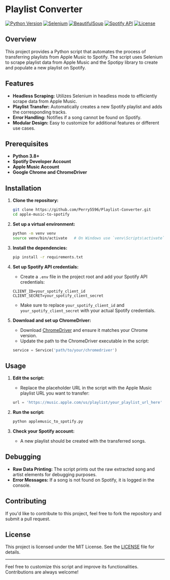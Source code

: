 # Playlist Converter

[![Python Version](https://img.shields.io/badge/Python-3.11%2B-blue.svg)](https://www.python.org/downloads/release/python-380/)
[![Selenium](https://img.shields.io/badge/Selenium-4.0%2B-brightgreen.svg)](https://www.selenium.dev/documentation/webdriver/)
[![BeautifulSoup](https://img.shields.io/badge/BeautifulSoup-4.9.3-orange.svg)](https://www.crummy.com/software/BeautifulSoup/)
[![Spotify API](https://img.shields.io/badge/Spotify-API-brightgreen.svg)](https://developer.spotify.com/documentation/web-api/)
[![License](https://img.shields.io/badge/License-MIT-lightgrey.svg)](https://opensource.org/licenses/MIT)

## Overview

This project provides a Python script that automates the process of transferring playlists from Apple Music to Spotify. The script uses Selenium to scrape playlist data from Apple Music and the Spotipy library to create and populate a new playlist on Spotify.

## Features

- **Headless Scraping:** Utilizes Selenium in headless mode to efficiently scrape data from Apple Music.
- **Playlist Transfer:** Automatically creates a new Spotify playlist and adds the corresponding tracks.
- **Error Handling:** Notifies if a song cannot be found on Spotify.
- **Modular Design:** Easy to customize for additional features or different use cases.

## Prerequisites

- **Python 3.8+**
- **Spotify Developer Account**
- **Apple Music Account**
- **Google Chrome and ChromeDriver**

## Installation

1. **Clone the repository:**

    ```bash
    git clone https://github.com/Perry5596/Playlist-Converter.git
    cd apple-music-to-spotify
    ```

2. **Set up a virtual environment:**

    ```bash
    python -m venv venv
    source venv/bin/activate   # On Windows use `venv\Scripts\activate`
    ```

3. **Install the dependencies:**

    ```bash
    pip install -r requirements.txt
    ```

4. **Set up Spotify API credentials:**

    - Create a `.env` file in the project root and add your Spotify API credentials:
    ```plaintext
    CLIENT_ID=your_spotify_client_id
    CLIENT_SECRET=your_spotify_client_secret
    ```

    - Make sure to replace `your_spotify_client_id` and `your_spotify_client_secret` with your actual Spotify credentials.

5. **Download and set up ChromeDriver:**

    - Download [ChromeDriver](https://sites.google.com/chromium.org/driver/) and ensure it matches your Chrome version.
    - Update the path to the ChromeDriver executable in the script:
    ```python
    service = Service('path/to/your/chromedriver')
    ```

## Usage

1. **Edit the script:**
    - Replace the placeholder URL in the script with the Apple Music playlist URL you want to transfer:
    ```python
    url = 'https://music.apple.com/us/playlist/your_playlist_url_here'
    ```

2. **Run the script:**

    ```bash
    python applemusic_to_spotify.py
    ```

3. **Check your Spotify account:**
    - A new playlist should be created with the transferred songs.

## Debugging

- **Raw Data Printing:** The script prints out the raw extracted song and artist elements for debugging purposes.
- **Error Messages:** If a song is not found on Spotify, it is logged in the console.

## Contributing

If you'd like to contribute to this project, feel free to fork the repository and submit a pull request.

## License

This project is licensed under the MIT License. See the [LICENSE](LICENSE) file for details.

---

Feel free to customize this script and improve its functionalities. Contributions are always welcome!
